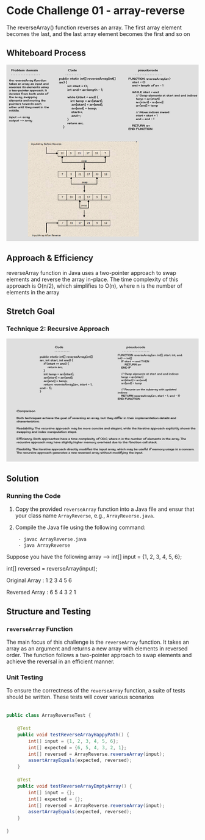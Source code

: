 # Code Challenge 01 - array-reverse

The reverseArray() function reverses an array. The first array element becomes the last, and the last array element becomes the first and so on

## Whiteboard Process

![codeChalleng01](./cc1.png)

## Approach & Efficiency

reverseArray function in Java uses a two-pointer approach to swap elements and reverse the array in-place. The time complexity of this approach is O(n/2), which simplifies to O(n), where n is the number of elements in the array

## Stretch Goal

### Technique 2: Recursive Approach

![codeChalleng01](./cc1-2.png)

## Solution

### Running the Code

1. Copy the provided `reverseArray` function into a Java file and ensur that your class name `ArrayReverse`, e.g., `ArrayReverse.java`.

2. Compile the Java file using the following command:

        - javac ArrayReverse.java
        - java ArrayReverse

Suppose you have the following array --> int[] input = {1, 2, 3, 4, 5, 6};

int[] reversed = reverseArray(input);

Original Array : 1 2 3 4 5 6

Reversed Array : 6 5 4 3 2 1

## Structure and Testing

### `reverseArray` Function

The main focus of this challenge is the `reverseArray` function. It takes an array as an argument and returns a new array with elements in reversed order. The function follows a two-pointer approach to swap elements and achieve the reversal in an efficient manner.

### Unit Testing

To ensure the correctness of the `reverseArray` function, a suite of tests should be written. These tests will cover various scenarios

```java

public class ArrayReverseTest {

    @Test
    public void testReverseArrayHappyPath() {
        int[] input = {1, 2, 3, 4, 5, 6};
        int[] expected = {6, 5, 4, 3, 2, 1};
        int[] reversed = ArrayReverse.reverseArray(input);
        assertArrayEquals(expected, reversed);
    }

    @Test
    public void testReverseArrayEmptyArray() {
        int[] input = {};
        int[] expected = {};
        int[] reversed = ArrayReverse.reverseArray(input);
        assertArrayEquals(expected, reversed);
    }

}